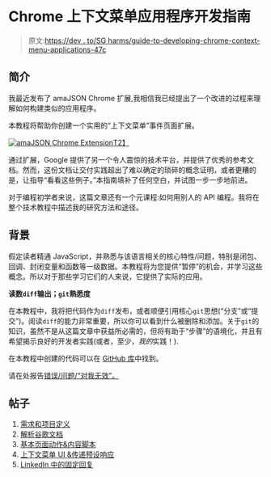 # Chrome 上下文菜单应用程序开发指南

> 原文:[https://dev . to/SG harms/guide-to-developing-chrome-context-menu-applications-47c](https://dev.to/sgharms/guide-to-developing-chrome-context-menu-applications-47c)

## [](#introduction)简介

我最近发布了 amaJSON Chrome 扩展,我相信我已经提出了一个改进的过程来理解如何构建类似的应用程序。

本教程将帮助你创建一个实用的“上下文菜单”事件页面扩展。

[![amaJSON Chrome Extension](../Images/bed80994fdb3f5f25f9d5f9ab0097b06.png)T2】](https://res.cloudinary.com/practicaldev/image/fetch/s--rni4o-Vv--/c_limit%2Cf_auto%2Cfl_progressive%2Cq_auto%2Cw_880/http://stevengharms.com/images/2017/09/amajson_in_work.png)

通过扩展，Google 提供了另一个令人震惊的技术平台，并提供了优秀的参考文档。然而，这份文档让交付实践超出了难以确定的琐碎的概念证明，或者更糟的是，让指导“看看这些例子。”本指南填补了任何空白，并试图一步一步地前进。

对于编程初学者来说，这篇文章还有一个元课程:如何用别人的 API 编程。我将在整个技术教程中描述我的研究方法和途径。

## [](#background)背景

假定读者精通 JavaScript，并熟悉与该语言相关的核心特性/问题，特别是闭包、回调、封闭变量和函数等一级数据。本教程将为您提供“暂停”的机会，并学习这些概念。所以对于那些学习它们的人来说，它提供了实际的应用。

**读数`diff`输出；`git`熟悉度**

在本教程中，我将把代码作为`diff`发布，或者顺便引用核心`git`思想(“分支”或“提交”)。阅读`diff`的能力非常重要，所以你可以看到什么被删除和添加。关于`git`的知识，虽然不是从这篇文章中获益所必需的，但将有助于“步骤”的语境化，并且有希望揭示良好的开发者实践(或者，至少，*我的*实践！).

在本教程中创建的代码可以在 [GitHub 库](https://github.com/sgharms/canned_responses)中找到。

请在处报告[错误/问题/“对我无效”。](https://github.com/sgharms/canned_responses/issues)

## [](#posts)帖子

1.  [需求和项目定义](http://stevengharms.com/blog/2017/09/27/guide-to-developing-chrome-context-menu-applications-part-1/)
2.  [解析谷歌文档](http://stevengharms.com/blog/2017/09/27/guide-to-developing-chrome-context-menu-applications-part-2/)
3.  [基本页面动作&内容脚本](http://stevengharms.com/blog/2017/09/27/guide-to-developing-chrome-context-menu-applications-part-3/)
4.  [上下文菜单 UI &传递预设响应](http://stevengharms.com/blog/2017/09/27/guide-to-developing-chrome-context-menu-applications-part-4/)
5.  [LinkedIn 中的固定回复](http://stevengharms.com/blog/2017/09/27/guide-to-developing-chrome-context-menu-applications-part-5/)